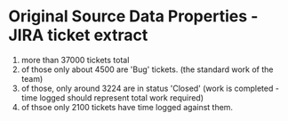 # Original Source Data Properties - JIRA ticket extract

1. more than 37000 tickets total
1. of those only about 4500 are 'Bug' tickets. (the standard work of the team)
1. of those, only around 3224 are in status 'Closed' (work is completed - time logged should represent total work required)
1. of thsoe only 2100 tickets have time logged against them.
